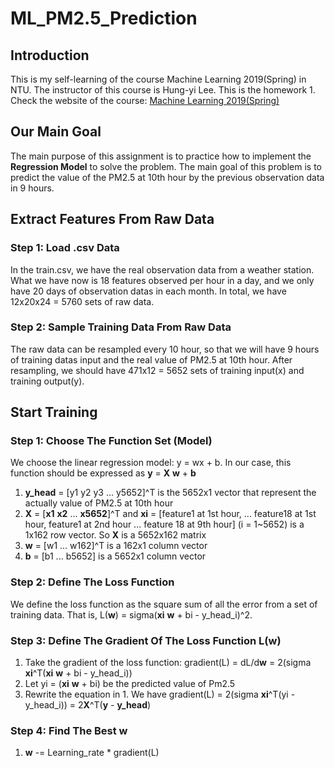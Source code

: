 # ML_PM2.5_Prediction
## Introduction
This is my self-learning of the course Machine Learning 2019(Spring) in NTU. The instructor of this course is Hung-yi Lee. This is the homework 1. Check the website of the course: [Machine Learning 2019(Spring)](http://speech.ee.ntu.edu.tw/~tlkagk/courses_ML19.html)
## Our Main Goal 
The main purpose of this assignment is to practice how to implement the **Regression Model** to solve the problem. The main goal of this problem is to predict the value of the PM2.5 at 10th hour by the previous observation data in 9 hours.
## Extract Features From Raw Data
### Step 1: Load .csv Data
In the train.csv, we have the real observation data from a weather station. What we have now is 18 features observed per hour in a day, and we only have 20 days of observation datas in each month. In total, we have 12x20x24 = 5760 sets of raw data. 
### Step 2: Sample Training Data From Raw Data
The raw data can be resampled every 10 hour, so that we will have 9 hours of training datas input and the real value of PM2.5 at 10th hour. After resampling, we should have 471x12 = 5652 sets of training input(x) and training output(y). 

## Start Training
### Step 1: Choose The Function Set (Model)
We choose the linear regression model: y = wx + b. In our case, this function should be expressed as **y** = **X** **w** + **b**
1. **y_head** = [y1 y2 y3 ... y5652]^T is the 5652x1 vector that represent the actually value of PM2.5 at 10th hour
2. **X** = [**x1** **x2** ... **x5652**]^T and **xi** = [feature1 at 1st hour, ... feature18 at 1st hour, feature1 at 2nd hour ... feature 18 at 9th hour] (i = 1~5652) is a 1x162 row vector. So **X** is a 5652x162 matrix
3. **w** = [w1 ... w162]^T is a 162x1 column vector
4. **b** = [b1 ... b5652] is a 5652x1 column vector
### Step 2: Define The Loss Function
We define the loss function as the square sum of all the error from a set of training data. That is, L(**w**) = sigma(**xi** **w** + bi - y_head_i)^2. 
### Step 3: Define The Gradient Of The Loss Function L(**w**)
1. Take the gradient of the loss function: gradient(L) = dL/d**w** = 2(sigma **xi**^T(**xi** **w** + bi - y_head_i))
2. Let yi = (**xi** **w** + bi) be the predicted value of Pm2.5 
3. Rewrite the equation in 1. We have gradient(L) = 2(sigma **xi**^T(yi - y_head_i)) = 2**X**^T(**y** - **y_head**)
### Step 4: Find The Best **w**
1. **w** -= Learning_rate * gradient(L)










